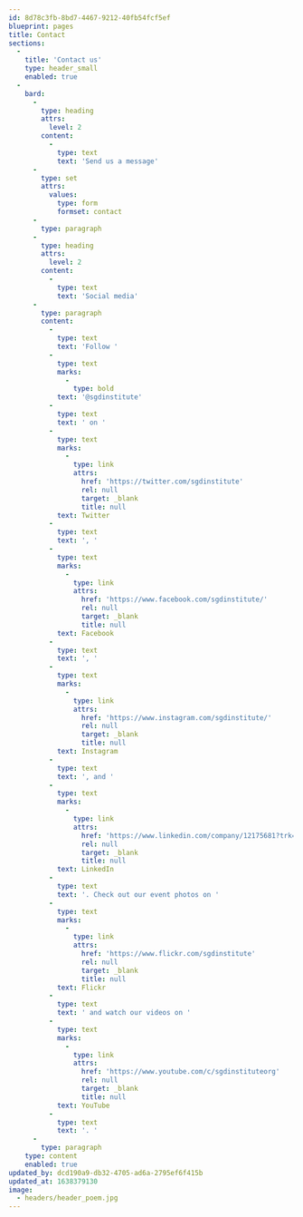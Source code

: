 ```yaml
---
id: 8d78c3fb-8bd7-4467-9212-40fb54fcf5ef
blueprint: pages
title: Contact
sections:
  -
    title: 'Contact us'
    type: header_small
    enabled: true
  -
    bard:
      -
        type: heading
        attrs:
          level: 2
        content:
          -
            type: text
            text: 'Send us a message'
      -
        type: set
        attrs:
          values:
            type: form
            formset: contact
      -
        type: paragraph
      -
        type: heading
        attrs:
          level: 2
        content:
          -
            type: text
            text: 'Social media'
      -
        type: paragraph
        content:
          -
            type: text
            text: 'Follow '
          -
            type: text
            marks:
              -
                type: bold
            text: '@sgdinstitute'
          -
            type: text
            text: ' on '
          -
            type: text
            marks:
              -
                type: link
                attrs:
                  href: 'https://twitter.com/sgdinstitute'
                  rel: null
                  target: _blank
                  title: null
            text: Twitter
          -
            type: text
            text: ', '
          -
            type: text
            marks:
              -
                type: link
                attrs:
                  href: 'https://www.facebook.com/sgdinstitute/'
                  rel: null
                  target: _blank
                  title: null
            text: Facebook
          -
            type: text
            text: ', '
          -
            type: text
            marks:
              -
                type: link
                attrs:
                  href: 'https://www.instagram.com/sgdinstitute/'
                  rel: null
                  target: _blank
                  title: null
            text: Instagram
          -
            type: text
            text: ', and '
          -
            type: text
            marks:
              -
                type: link
                attrs:
                  href: 'https://www.linkedin.com/company/12175681?trk=tyah&trkInfo=clickedVertical%3Acompany%2CclickedEntityId%3A12175681%2Cidx%3A2-1-2%2CtarId%3A1472680024853%2Ctas%3AMidwest%20Institute%20for%20Se'
                  rel: null
                  target: _blank
                  title: null
            text: LinkedIn
          -
            type: text
            text: '. Check out our event photos on '
          -
            type: text
            marks:
              -
                type: link
                attrs:
                  href: 'https://www.flickr.com/sgdinstitute'
                  rel: null
                  target: _blank
                  title: null
            text: Flickr
          -
            type: text
            text: ' and watch our videos on '
          -
            type: text
            marks:
              -
                type: link
                attrs:
                  href: 'https://www.youtube.com/c/sgdinstituteorg'
                  rel: null
                  target: _blank
                  title: null
            text: YouTube
          -
            type: text
            text: '. '
      -
        type: paragraph
    type: content
    enabled: true
updated_by: dcd190a9-db32-4705-ad6a-2795ef6f415b
updated_at: 1638379130
image:
  - headers/header_poem.jpg
---
```

